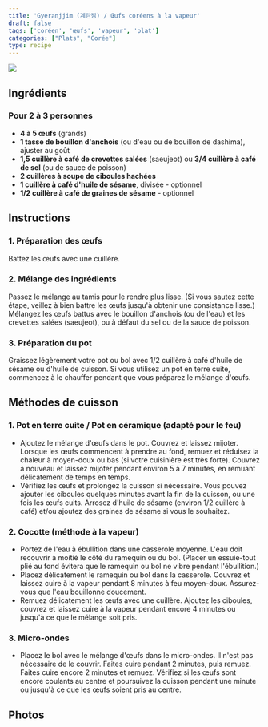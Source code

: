 ```yaml
---
title: 'Gyeranjjim (계란찜) / Œufs coréens à la vapeur'
draft: false
tags: ['coréen', 'œufs', 'vapeur', 'plat']
categories: ["Plats", "Corée"]
type: recipe
---
```


![](../images/gyeranjjim.jpeg)

<!-- section -->

## Ingrédients

### Pour 2 à 3 personnes

- **4 à 5 œufs** (grands)
- **1 tasse de bouillon d'anchois** (ou d'eau ou de bouillon de dashima), ajuster au goût
- **1,5 cuillère à café de crevettes salées** (saeujeot) ou **3/4 cuillère à café de sel** (ou de sauce de poisson)
- **2 cuillères à soupe de ciboules hachées**
- **1 cuillère à café d'huile de sésame**, divisée - optionnel
- **1/2 cuillère à café de graines de sésame** - optionnel

<!-- section -->
## Instructions

### 1. Préparation des œufs

Battez les œufs avec une cuillère.

### 2. Mélange des ingrédients

Passez le mélange au tamis pour le rendre plus lisse. (Si vous sautez cette étape, veillez à bien battre les œufs jusqu'à obtenir une consistance lisse.) Mélangez les œufs battus avec le bouillon d'anchois (ou de l'eau) et les crevettes salées (saeujeot), ou à défaut du sel ou de la sauce de poisson.

### 3. Préparation du pot

Graissez légèrement votre pot ou bol avec 1/2 cuillère à café d'huile de sésame ou d'huile de cuisson. Si vous utilisez un pot en terre cuite, commencez à le chauffer pendant que vous préparez le mélange d'œufs.

<!-- section -->
## Méthodes de cuisson

### 1. Pot en terre cuite / Pot en céramique (adapté pour le feu)

- Ajoutez le mélange d'œufs dans le pot. Couvrez et laissez mijoter. Lorsque les œufs commencent à prendre au fond, remuez et réduisez la chaleur à moyen-doux ou bas (si votre cuisinière est très forte). Couvrez à nouveau et laissez mijoter pendant environ 5 à 7 minutes, en remuant délicatement de temps en temps.
- Vérifiez les œufs et prolongez la cuisson si nécessaire. Vous pouvez ajouter les ciboules quelques minutes avant la fin de la cuisson, ou une fois les œufs cuits. Arrosez d'huile de sésame (environ 1/2 cuillère à café) et/ou ajoutez des graines de sésame si vous le souhaitez.

### 2. Cocotte (méthode à la vapeur)

- Portez de l'eau à ébullition dans une casserole moyenne. L'eau doit recouvrir à moitié le côté du ramequin ou du bol. (Placer un essuie-tout plié au fond évitera que le ramequin ou bol ne vibre pendant l'ébullition.)
- Placez délicatement le ramequin ou bol dans la casserole. Couvrez et laissez cuire à la vapeur pendant 8 minutes à feu moyen-doux. Assurez-vous que l'eau bouillonne doucement.
- Remuez délicatement les œufs avec une cuillère. Ajoutez les ciboules, couvrez et laissez cuire à la vapeur pendant encore 4 minutes ou jusqu'à ce que le mélange soit pris.

### 3. Micro-ondes

- Placez le bol avec le mélange d'œufs dans le micro-ondes. Il n'est pas nécessaire de le couvrir. Faites cuire pendant 2 minutes, puis remuez. Faites cuire encore 2 minutes et remuez. Vérifiez si les œufs sont encore coulants au centre et poursuivez la cuisson pendant une minute ou jusqu'à ce que les œufs soient pris au centre.

<!-- section -->
## Photos